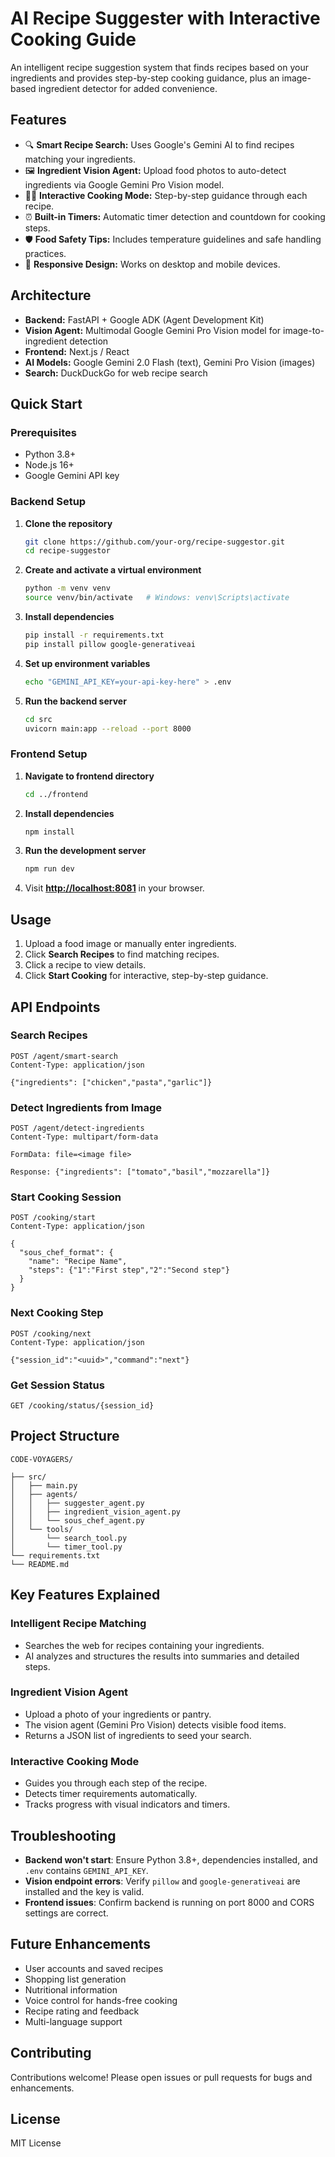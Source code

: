 # AI Recipe Suggester with Interactive Cooking Guide

An intelligent recipe suggestion system that finds recipes based on your ingredients and provides step-by-step cooking guidance, plus an image-based ingredient detector for added convenience.

## Features

* 🔍 **Smart Recipe Search:** Uses Google's Gemini AI to find recipes matching your ingredients.
* 🖼️ **Ingredient Vision Agent:** Upload food photos to auto-detect ingredients via Google Gemini Pro Vision model.
* 👨‍🍳 **Interactive Cooking Mode:** Step-by-step guidance through each recipe.
* ⏰ **Built-in Timers:** Automatic timer detection and countdown for cooking steps.
* 🛡️ **Food Safety Tips:** Includes temperature guidelines and safe handling practices.
* 📱 **Responsive Design:** Works on desktop and mobile devices.

## Architecture

* **Backend:** FastAPI + Google ADK (Agent Development Kit)
* **Vision Agent:** Multimodal Google Gemini Pro Vision model for image-to-ingredient detection
* **Frontend:** Next.js / React
* **AI Models:** Google Gemini 2.0 Flash (text), Gemini Pro Vision (images)
* **Search:** DuckDuckGo for web recipe search

## Quick Start

### Prerequisites

* Python 3.8+
* Node.js 16+
* Google Gemini API key

### Backend Setup

1. **Clone the repository**

   ```bash
   git clone https://github.com/your-org/recipe-suggestor.git
   cd recipe-suggestor
   ```
2. **Create and activate a virtual environment**

   ```bash
   python -m venv venv
   source venv/bin/activate   # Windows: venv\Scripts\activate
   ```
3. **Install dependencies**

   ```bash
   pip install -r requirements.txt
   pip install pillow google-generativeai
   ```
4. **Set up environment variables**

   ```bash
   echo "GEMINI_API_KEY=your-api-key-here" > .env
   ```
5. **Run the backend server**

   ```bash
   cd src
   uvicorn main:app --reload --port 8000
   ```

### Frontend Setup

1. **Navigate to frontend directory**

   ```bash
   cd ../frontend
   ```
2. **Install dependencies**

   ```bash
   npm install
   ```
3. **Run the development server**

   ```bash
   npm run dev
   ```
4. Visit **[http://localhost:8081](http://localhost:8081)** in your browser.

## Usage

1. Upload a food image or manually enter ingredients.
2. Click **Search Recipes** to find matching recipes.
3. Click a recipe to view details.
4. Click **Start Cooking** for interactive, step-by-step guidance.

## API Endpoints

### Search Recipes

```http
POST /agent/smart-search
Content-Type: application/json

{"ingredients": ["chicken","pasta","garlic"]}
```

### Detect Ingredients from Image

```http
POST /agent/detect-ingredients
Content-Type: multipart/form-data

FormData: file=<image file>

Response: {"ingredients": ["tomato","basil","mozzarella"]}
```

### Start Cooking Session

```http
POST /cooking/start
Content-Type: application/json

{
  "sous_chef_format": {
    "name": "Recipe Name",
    "steps": {"1":"First step","2":"Second step"}
  }
}
```

### Next Cooking Step

```http
POST /cooking/next
Content-Type: application/json

{"session_id":"<uuid>","command":"next"}
```

### Get Session Status

```http
GET /cooking/status/{session_id}
```

## Project Structure

```
CODE-VOYAGERS/

├── src/
│   ├── main.py
│   ├── agents/
│   │   ├── suggester_agent.py
│   │   ├── ingredient_vision_agent.py
│   │   └── sous_chef_agent.py
│   └── tools/
│       └── search_tool.py
│       └── timer_tool.py  
└── requirements.txt
└── README.md
```

## Key Features Explained

### Intelligent Recipe Matching

* Searches the web for recipes containing your ingredients.
* AI analyzes and structures the results into summaries and detailed steps.

### Ingredient Vision Agent

* Upload a photo of your ingredients or pantry.
* The vision agent (Gemini Pro Vision) detects visible food items.
* Returns a JSON list of ingredients to seed your search.

### Interactive Cooking Mode

* Guides you through each step of the recipe.
* Detects timer requirements automatically.
* Tracks progress with visual indicators and timers.

## Troubleshooting

* **Backend won't start**: Ensure Python 3.8+, dependencies installed, and `.env` contains `GEMINI_API_KEY`.
* **Vision endpoint errors**: Verify `pillow` and `google-generativeai` are installed and the key is valid.
* **Frontend issues**: Confirm backend is running on port 8000 and CORS settings are correct.

## Future Enhancements

* User accounts and saved recipes
* Shopping list generation
* Nutritional information
* Voice control for hands-free cooking
* Recipe rating and feedback
* Multi-language support

## Contributing

Contributions welcome! Please open issues or pull requests for bugs and enhancements.

## License

MIT License
